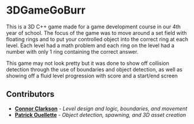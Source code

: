 # 3DGameGoBurr

This is a 3D C++ game made for a game development course in our 4th year of school.
The focus of the game was to move around a set field with floating rings and to put your controlled object into the correct ring at each level. 
Each level had a math problem and each ring on the level had a number with only 1 ring containing the correct answer.

This game may not look pretty but it was done to show off collision detection through the use of boundaries and object detection, as well as showing off a fluid level progression with score and a start/end screen

## Contributors

- **[Connor Clarkson](https://github.com/clarksoc)** - *Level design and logic, boundaries, and movement*
- **[Patrick Ouellette](https://github.com/Waymaker208)** - *Object detection, spawning, and 3D asset creation*
